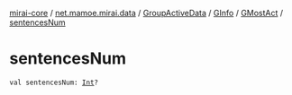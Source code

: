 [mirai-core](../../../../index.md) / [net.mamoe.mirai.data](../../../index.md) / [GroupActiveData](../../index.md) / [GInfo](../index.md) / [GMostAct](index.md) / [sentencesNum](./sentences-num.md)

# sentencesNum

`val sentencesNum: `[`Int`](https://kotlinlang.org/api/latest/jvm/stdlib/kotlin/-int/index.html)`?`